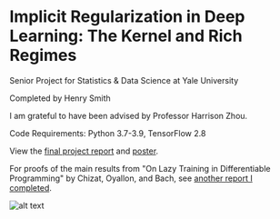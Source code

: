 # Implicit Regularization in Deep Learning: The Kernel and Rich Regimes

Senior Project for Statistics &amp; Data Science at Yale University

Completed by Henry Smith

I am grateful to have been advised by Professor Harrison Zhou.

Code Requirements: Python 3.7-3.9, TensorFlow 2.8

View the [final project report](https://github.com/smithhenryd/NN-Kernel-and-Rich-Regimes/blob/main/Report/S%26DS_492_report_final_Henry_Smith.pdf) and [poster](https://github.com/smithhenryd/NN-Kernel-and-Rich-Regimes/blob/main/Poster/S%26DS_492_poster_final_Henry_Smith.pdf).

For proofs of the main results from "On Lazy Training in Differentiable Programming" by Chizat, Oyallon, and Bach, see [another report I completed](https://github.com/smithhenryd/Lazy-Training/blob/main/S%26DS_432_Final_Report_Henry_Smith.pdf).

![alt text](https://github.com/smithhenryd/NN-Kernel-and-Rich-Regimes/blob/main/Imgs/Linearized_Model/linearized_model.gif)
